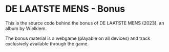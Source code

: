 # DE LAATSTE MENS - Bonus
This is the source code behind the bonus of DE LAATSTE MENS (2023), an album by Wielklem.

The bonus material is a webgame (playable on all devices) and track exclusively available through the game.
